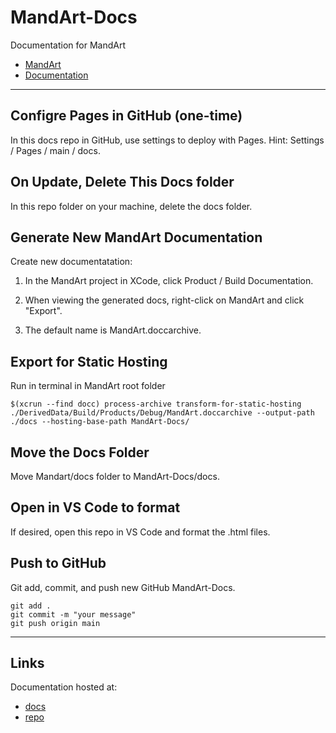 # MandArt-Docs

Documentation for MandArt

- [MandArt](https://github.com/denisecase/MandArt)
- [Documentation](https://denisecase.github.io/MandArt-Docs/documentation/mandart/)

-----

## Configre Pages in GitHub (one-time)

In this docs repo in GitHub, use settings to deploy with Pages.
Hint: Settings / Pages / main / docs.

## On Update, Delete This Docs folder

In this repo folder on your machine, delete the docs folder.

## Generate New MandArt Documentation

Create new documentatation:

1. In the MandArt project in XCode, click Product / Build Documentation.

1. When viewing the generated docs, right-click on MandArt and click "Export".

1. The default name is MandArt.doccarchive.

## Export for Static Hosting

Run in terminal in MandArt root folder

```terminal
$(xcrun --find docc) process-archive transform-for-static-hosting ./DerivedData/Build/Products/Debug/MandArt.doccarchive --output-path ./docs --hosting-base-path MandArt-Docs/
```

## Move the Docs Folder

Move Mandart/docs folder to MandArt-Docs/docs.

## Open in VS Code to format

If desired, open this repo in VS Code and format the .html files.

## Push to GitHub

Git add, commit, and push new GitHub MandArt-Docs.

```shell
git add .
git commit -m "your message"
git push origin main
```

-----

## Links

Documentation hosted at:

- [docs](https://denisecase.github.io/MandArt-Docs/documentation/mandart/)
- [repo](https://github.com/denisecase/MandArt-Docs)
